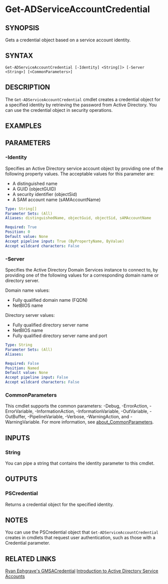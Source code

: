 ﻿---
external help file: PoshToolbox-help.xml
Module Name: PoshToolbox
online version: https://github.com/PoshAJ/PoshToolbox/blob/main/docs/Get-ADServiceAccountCredential.md
schema: 2.0.0
---

# Get-ADServiceAccountCredential

## SYNOPSIS
Gets a credential object based on a service account identity.

## SYNTAX

```
Get-ADServiceAccountCredential [-Identity] <String[]> [-Server <String>] [<CommonParameters>]
```

## DESCRIPTION
The `Get-ADServiceAccountCredential` cmdlet creates a credential object for a specified identity by retrieving the password from Active Directory. You can use the credential object in security operations.

## EXAMPLES

## PARAMETERS

### -Identity
Specifies an Active Directory service account object by providing one of the following property values. The acceptable values for this parameter are:

* A distinguished name
* A GUID (objectGUID)
* A security identifier (objectSid)
* A SAM account name (sAMAccountName)

```yaml
Type: String[]
Parameter Sets: (All)
Aliases: distinguishedName, objectGuid, objectSid, sAMAccountName

Required: True
Position: 0
Default value: None
Accept pipeline input: True (ByPropertyName, ByValue)
Accept wildcard characters: False
```

### -Server
Specifies the Active Directory Domain Services instance to connect to, by providing one of the following values for a corresponding domain name or directory server.

Domain name values:
* Fully qualified domain name (FQDN)
* NetBIOS name

Directory server values:
* Fully qualified directory server name
* NetBIOS name
* Fully qualified directory server name and port

```yaml
Type: String
Parameter Sets: (All)
Aliases:

Required: False
Position: Named
Default value: None
Accept pipeline input: False
Accept wildcard characters: False
```

### CommonParameters
This cmdlet supports the common parameters: -Debug, -ErrorAction, -ErrorVariable, -InformationAction, -InformationVariable, -OutVariable, -OutBuffer, -PipelineVariable, -Verbose, -WarningAction, and -WarningVariable. For more information, see [about_CommonParameters](http://go.microsoft.com/fwlink/?LinkID=113216).

## INPUTS

### String
You can pipe a string that contains the identity parameter to this cmdlet.

## OUTPUTS

### PSCredential
Returns a credential object for the specified identity.

## NOTES
You can use the PSCredential object that `Get-ADServiceAccountCredential` creates in cmdlets that request user authentication, such as those with a Credential parameter.

## RELATED LINKS

[Ryan Ephgrave's GMSACredential](https://github.com/Ryan2065/gMSACredentialModule)
[Introduction to Active Directory Service Accounts](https://learn.microsoft.com/en-us/azure/active-directory/fundamentals/service-accounts-group-managed)
